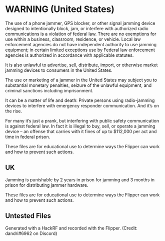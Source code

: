 # WARNING (United States)

The use of a phone jammer, GPS blocker, or other signal jamming device designed to intentionally block, jam, or interfere with authorized radio communications is a violation of federal law.  There are no exemptions for use within a business, classroom, residence, or vehicle. Local law enforcement agencies do not have independent authority to use jamming equipment; in certain limited exceptions use by Federal law enforcement agencies is authorized in accordance with applicable statutes.

It is also unlawful to advertise, sell, distribute, import, or otherwise market jamming devices to consumers in the United States.

The use or marketing of a jammer in the United States may subject you to substantial monetary penalties, seizure of the unlawful equipment, and criminal sanctions including imprisonment.

It can be a matter of life and death: Private persons using radio-jamming devices to interfere with emergency responder communication. And it’s on the rise.

For many it’s just a prank, but interfering with public safety communication is against federal law. In fact it is illegal to buy, sell, or operate a jamming device – an offense that carries with it fines of up to $112,000 per act and time in federal prison.

These files are for educational use to determine ways the Flipper can work and how to prevent such actions.

## UK

Jamming is punishable by 2 years in prison for jamming and 3 months in prison for distributing jammer hardware.

These files are for educational use to determine ways the Flipper can work and how to prevent such actions.

## Untested Files

Generated with a HackRF and recorded with the Flipper. (Credit: dandri#6962 on Discord)
